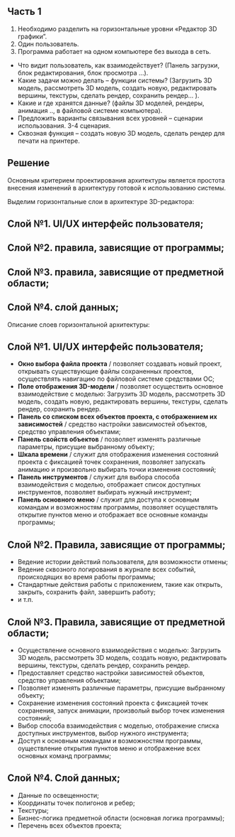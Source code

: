 ## Часть 1

1. Необходимо разделить на горизонтальные уровни «Редактор 3D графики”.
2. Один пользователь.
3. Программа работает на одном компьютере без выхода в сеть.

- Что видит пользователь, как взаимодействует? (Панель загрузки, блок редактирования, блок просмотра …).
- Какие задачи можно делать – функции системы? (Загрузить 3D модель, рассмотреть 3D модель, создать новую,
редактировать вершины, текстуры, сделать рендер, сохранить рендер… ).
- Какие и где хранятся данные? (файлы 3D моделей, рендеры, анимация .., в файловой системе компьютера).
- Предложить варианты связывания всех уровней – сценарии использования. 3-4 сценария.
- Сквозная функция – создать новую 3D модель, сделать рендер для печати на принтере.

## Решение

Основным критерием проектирования архитектуры является простота внесения изменений в архитектуру готовой к использованию системы.

Выделим горизонтальные слои в архитектуре 3D-редактора:

## Слой №1. UI/UX интерфейс пользователя;
## Слой №2. правила, зависящие от программы;
## Слой №3. правила, зависящие от предметной области;
## Слой №4. слой данных;


Описание слоев горизонтальной архитектуры:

## Слой №1. UI/UX интерфейс пользователя;
+ **Окно выбора файла проекта** / позволяет создавать новый проект, открывать существующие файлы сохраненных проектов, осуществлять навигацию по файловой системе средствами ОС;
+ **Поле отображения 3D-модели** / позволяет осуществить основное взаимодействие с моделью: Загрузить 3D модель, рассмотреть 3D модель, создать новую, редактировать вершины, текстуры, сделать рендер, сохранить рендер.
+ **Панель со списком всех объектов проекта, с отображением их зависимостей** / средство настройки зависимостей объектов, средство управления объектами;
+ **Панель свойств объектов** / позволяет изменять различные параметры, присущие выбранному объекту;
+ **Шкала времени** / служит для отображения изменения состояний проекта с фиксацией точек сохранения, позволяет запускать анимацию и произвольно выбирать точки изменения состояний;
+ **Панель инструментов** / служит для выбора способа взаимодействия с моделью, отображает список доступных инструментов, позволяет выбирать нужный инструмент;
+ **Панель основного меню** / служит для доступа к основным командам и возможностям программы, позволяет осуществлять открытие пунктов меню и отображает все основные команды программы;


## Слой №2. Правила, зависящие от программы;
+ Ведение истории действий пользователя, для возможности отмены;
+ Ведение сквозного логирования в журнале всех событий, происходящих во время работы программы;
+ Стандартные действия работы с приложением, такие как открыть, закрыть, сохранить файл, завершить работу;
+ и т.п.

## Слой №3. Правила, зависящие от предметной области;
+ Осуществление основного взаимодействия с моделью: Загрузить 3D модель, рассмотреть 3D модель, создать новую, редактировать вершины, текстуры, сделать рендер, сохранить рендер.
+ Предоставляет средство настройки зависимостей объектов, средство управления объектами;
+ Позволяет изменять различные параметры, присущие выбранному объекту;
+ Сохранение изменения состояний проекта с фиксацией точек сохранения, запуск анимации, произволый выбор точек изменения состояний;
+ Выбор способа взаимодействия с моделью, отображение списка доступных инструментов, выбор нужного инструмента;
+ Доступ к основным командам и возможностям программы, оуществление открытия пунктов меню и отображение всех основных команд программы;

## Слой №4. Слой данных;
+ Данные по освещенности;
+ Координаты точек полигонов и ребер;
+ Текстуры;
+ Бизнес-логика предметной области (основная логика программы);
+ Перечень всех объектов проекта;